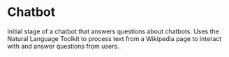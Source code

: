 # Chatbot
Initial stage of a chatbot that answers questions about chatbots.
Uses the Natural Language Toolkit to process text from a Wikipedia page to interact with and answer questions from users.
